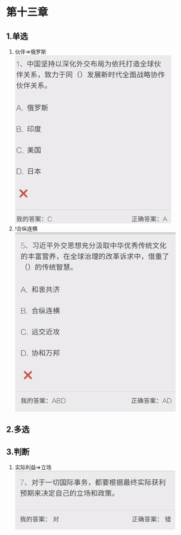 # 第十三章

## 1.单选

1. 伙伴=>俄罗斯![20211213115939](https://raw.githubusercontent.com/Logible/Image/main/note_image/20211213115939.png)
2. !合纵连横![20211213120452](https://raw.githubusercontent.com/Logible/Image/main/note_image/20211213120452.png)

## 2.多选

## 3.判断

1. 实际利益=>立场![20211213120657](https://raw.githubusercontent.com/Logible/Image/main/note_image/20211213120657.png)
